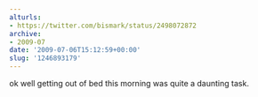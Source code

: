 ```yaml
---
alturls:
- https://twitter.com/bismark/status/2498072872
archive:
- 2009-07
date: '2009-07-06T15:12:59+00:00'
slug: '1246893179'
---
```


ok well getting out of bed this morning was quite a daunting task.

